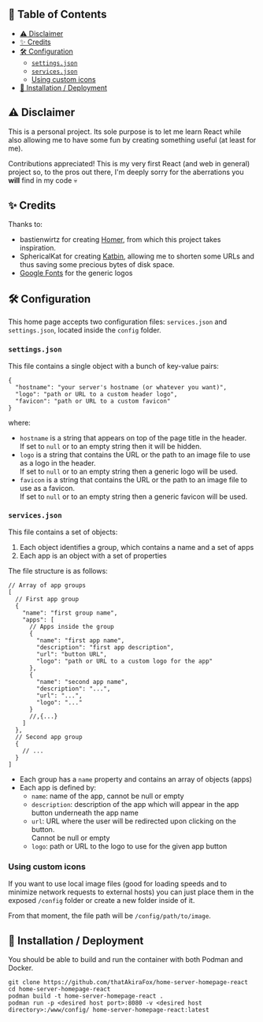 ## 📝 Table of Contents

* [⚠️ Disclaimer](#-disclaimer)
* [✨ Credits](#-credits)
* [🛠️ Configuration](#-configuration)
  * [`settings.json`](#settingsjson)
  * [`services.json`](#servicesjson)
  * [Using custom icons](#using-custom-icons)
* [💾 Installation / Deployment](#-installation--deployment)

## ⚠️ Disclaimer

This is a personal project. Its sole purpose is to let me learn React while also
allowing me to have some fun by creating something useful (at least for me).

Contributions appreciated! This is my very first React (and web in general)
project so, to the pros out there, I'm deeply sorry for the aberrations you
**will** find in my code 💀

## ✨ Credits

Thanks to:

- bastienwirtz for creating [Homer](https://github.com/bastienwirtz/homer), from
  which this project takes inspiration.
- SphericalKat for creating [Katbin](https://github.com/SphericalKat), allowing
  me to shorten some URLs and thus saving some precious bytes of disk space.
- [Google Fonts](https://fonts.google.com/) for the generic logos

## 🛠️ Configuration

This home page accepts two configuration files: `services.json` and
`settings.json`, located inside the `config` folder.

### `settings.json`

This file contains a single object with a bunch of key-value pairs:

```json5
{
  "hostname": "your server's hostname (or whatever you want)",
  "logo": "path or URL to a custom header logo",
  "favicon": "path or URL to a custom favicon"
}
```

where:

- `hostname` is a string that appears on top of the page title in the header.\
  If set to `null` or to an empty string then it will be hidden.
- `logo` is a string that contains the URL or the path to an image file to use
  as a logo in the header.\
  If set to `null` or to an empty string then a generic logo will be used.
- `favicon` is a string that contains the URL or the path to an image file
  to use as a favicon.\
  If set to `null` or to an empty string then a generic favicon will be used.

### `services.json`

This file contains a set of objects:

1. Each object identifies a group, which contains a name and a set of apps
2. Each app is an object with a set of properties

The file structure is as follows:

```json5
// Array of app groups
[
  // First app group
  {
    "name": "first group name",
    "apps": [
      // Apps inside the group
      {
        "name": "first app name",
        "description": "first app description",
        "url": "button URL",
        "logo": "path or URL to a custom logo for the app"
      },
      {
        "name": "second app name",
        "description": "...",
        "url": "...",
        "logo": "..."
      }
      //,{...}
    ]
  },
  // Second app group
  {
    // ...
  }
]
```

- Each group has a `name` property and contains an array of objects (apps)
- Each app is defined by:
    - `name`: name of the app, cannot be null or empty
    - `description`: description of the app which will appear in the app button
      underneath the app name
    - `url`: URL where the user will be redirected upon clicking on the button.\
      Cannot be null or empty
    - `logo`: path or URL to the logo to use for the given app button

### Using custom icons

If you want to use local image files (good for loading speeds and to minimize
network requests to external hosts) you can just place them in the exposed
`/config` folder or create a new folder inside of it.

From that moment, the file path will be `/config/path/to/image`.

## 💾 Installation / Deployment

You should be able to build and run the container with both Podman and Docker.

```text
git clone https://github.com/thatAkiraFox/home-server-homepage-react
cd home-server-homepage-react
podman build -t home-server-homepage-react .
podman run -p <desired host port>:8080 -v <desired host directory>:/www/config/ home-server-homepage-react:latest
```
